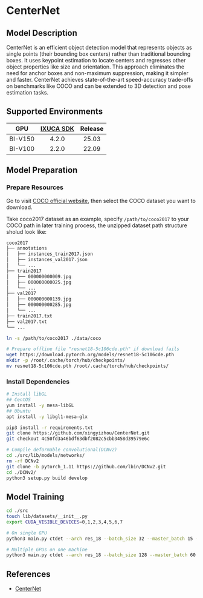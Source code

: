 # CenterNet

## Model Description

CenterNet is an efficient object detection model that represents objects as single points (their bounding box centers)
rather than traditional bounding boxes. It uses keypoint estimation to locate centers and regresses other object
properties like size and orientation. This approach eliminates the need for anchor boxes and non-maximum suppression,
making it simpler and faster. CenterNet achieves state-of-the-art speed-accuracy trade-offs on benchmarks like COCO and
can be extended to 3D detection and pose estimation tasks.

## Supported Environments

| GPU    | [IXUCA SDK](https://gitee.com/deep-spark/deepspark#%E5%A4%A9%E6%95%B0%E6%99%BA%E7%AE%97%E8%BD%AF%E4%BB%B6%E6%A0%88-ixuca) | Release |
| :----: | :----: | :----: |
| BI-V150 | 4.2.0     |  25.03  |
| BI-V100 | 2.2.0     |  22.09  |

## Model Preparation

### Prepare Resources

Go to visit [COCO official website](https://cocodataset.org/#download), then select the COCO dataset you want to
download.

Take coco2017 dataset as an example, specify `/path/to/coco2017` to your COCO path in later training process, the
unzipped dataset path structure sholud look like:

```bash
coco2017
├── annotations
│   ├── instances_train2017.json
│   ├── instances_val2017.json
│   └── ...
├── train2017
│   ├── 000000000009.jpg
│   ├── 000000000025.jpg
│   └── ...
├── val2017
│   ├── 000000000139.jpg
│   ├── 000000000285.jpg
│   └── ...
├── train2017.txt 
├── val2017.txt 
└── ...
```

```bash
ln -s /path/to/coco2017 ./data/coco
```

```bash
# Prepare offline file "resnet18-5c106cde.pth" if download fails
wget https://download.pytorch.org/models/resnet18-5c106cde.pth
mkdir -p /root/.cache/torch/hub/checkpoints/
mv resnet18-5c106cde.pth /root/.cache/torch/hub/checkpoints/
```

### Install Dependencies

```bash
# Install libGL
## CentOS
yum install -y mesa-libGL
## Ubuntu
apt install -y libgl1-mesa-glx

pip3 install -r requirements.txt
git clone https://github.com/xingyizhou/CenterNet.git
git checkout 4c50fd3a46bdf63dbf2082c5cbb3458d39579e6c

# Compile deformable convolutional(DCNv2)
cd ./src/lib/models/networks/
rm -rf DCNv2
git clone -b pytorch_1.11 https://github.com/lbin/DCNv2.git
cd ./DCNv2/
python3 setup.py build develop
```

## Model Training

```bash
cd ./src
touch lib/datasets/__init__.py
export CUDA_VISIBLE_DEVICES=0,1,2,3,4,5,6,7

# On single GPU
python3 main.py ctdet --arch res_18 --batch_size 32 --master_batch 15 --lr 1.25e-4  --gpus 0

# Multiple GPUs on one machine
python3 main.py ctdet --arch res_18 --batch_size 128 --master_batch 60 --lr 1.25e-4  --gpus 0,1,2,3,4,5,6,7
```

## References

- [CenterNet](https://github.com/xingyizhou/CenterNet)
